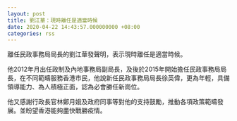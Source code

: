 ```yaml
---
layout: post
title: 劉江華：現時離任是適當時候
date: 2020-04-22 14:43:57.000000000 +08:00
categories: rss
---
```


離任民政事務局局長的劉江華發聲明，表示現時離任是適當時候。

他2012年月出任政制及內地事務局副局長，及後於2015年開始擔任民政事務局局長，在不同範疇服務香港市民，他說新任民政事務局局長徐英偉，更為年輕，具備領導能力、為人積極正面，認為必會勝任新崗位。

他又感謝行政長官林鄭月娥及政府同事等對他的支持鼓勵，推動各項政策範疇發展。並盼望香港能夠盡快戰勝疫情。
